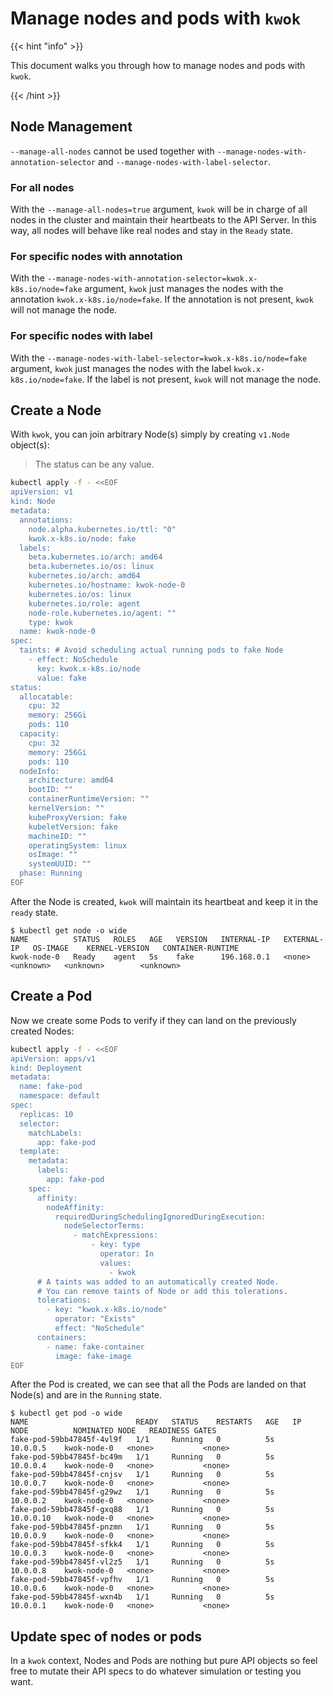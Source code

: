 # Manage nodes and pods with `kwok`

{{< hint "info" >}}

This document walks you through how to manage nodes and pods with `kwok`.

{{< /hint >}}

## Node Management

`--manage-all-nodes` cannot be used together with `--manage-nodes-with-annotation-selector` and `--manage-nodes-with-label-selector`.

### For all nodes

With the `--manage-all-nodes=true` argument,
`kwok` will be in charge of all nodes in the cluster and maintain their heartbeats to the API Server.
In this way, all nodes will behave like real nodes and stay in the `Ready` state.

### For specific nodes with annotation

With the `--manage-nodes-with-annotation-selector=kwok.x-k8s.io/node=fake` argument,
`kwok` just manages the nodes with the annotation `kwok.x-k8s.io/node=fake`.
If the annotation is not present, `kwok` will not manage the node.

### For specific nodes with label

With the `--manage-nodes-with-label-selector=kwok.x-k8s.io/node=fake` argument,
`kwok` just manages the nodes with the label `kwok.x-k8s.io/node=fake`.
If the label is not present, `kwok` will not manage the node.

## Create a Node

With `kwok`, you can join arbitrary Node(s) simply by creating `v1.Node` object(s):

> The status can be any value.

``` bash
kubectl apply -f - <<EOF
apiVersion: v1
kind: Node
metadata:
  annotations:
    node.alpha.kubernetes.io/ttl: "0"
    kwok.x-k8s.io/node: fake
  labels:
    beta.kubernetes.io/arch: amd64
    beta.kubernetes.io/os: linux
    kubernetes.io/arch: amd64
    kubernetes.io/hostname: kwok-node-0
    kubernetes.io/os: linux
    kubernetes.io/role: agent
    node-role.kubernetes.io/agent: ""
    type: kwok
  name: kwok-node-0
spec:
  taints: # Avoid scheduling actual running pods to fake Node
    - effect: NoSchedule
      key: kwok.x-k8s.io/node
      value: fake
status:
  allocatable:
    cpu: 32
    memory: 256Gi
    pods: 110
  capacity:
    cpu: 32
    memory: 256Gi
    pods: 110
  nodeInfo:
    architecture: amd64
    bootID: ""
    containerRuntimeVersion: ""
    kernelVersion: ""
    kubeProxyVersion: fake
    kubeletVersion: fake
    machineID: ""
    operatingSystem: linux
    osImage: ""
    systemUUID: ""
  phase: Running
EOF
```

After the Node is created, `kwok` will maintain its heartbeat and keep it in the `ready` state.

``` console
$ kubectl get node -o wide
NAME          STATUS   ROLES   AGE   VERSION   INTERNAL-IP   EXTERNAL-IP   OS-IMAGE    KERNEL-VERSION   CONTAINER-RUNTIME
kwok-node-0   Ready    agent   5s    fake      196.168.0.1   <none>        <unknown>   <unknown>        <unknown>
```

## Create a Pod

Now we create some Pods to verify if they can land on the previously created Nodes:

``` bash
kubectl apply -f - <<EOF
apiVersion: apps/v1
kind: Deployment
metadata:
  name: fake-pod
  namespace: default
spec:
  replicas: 10
  selector:
    matchLabels:
      app: fake-pod
  template:
    metadata:
      labels:
        app: fake-pod
    spec:
      affinity:
        nodeAffinity:
          requiredDuringSchedulingIgnoredDuringExecution:
            nodeSelectorTerms:
              - matchExpressions:
                  - key: type
                    operator: In
                    values:
                      - kwok
      # A taints was added to an automatically created Node.
      # You can remove taints of Node or add this tolerations.
      tolerations:
        - key: "kwok.x-k8s.io/node"
          operator: "Exists"
          effect: "NoSchedule"
      containers:
        - name: fake-container
          image: fake-image
EOF
```

After the Pod is created, we can see that all the Pods are landed on that Node(s) and are in the `Running` state.

``` console
$ kubectl get pod -o wide
NAME                        READY   STATUS    RESTARTS   AGE   IP          NODE          NOMINATED NODE   READINESS GATES
fake-pod-59bb47845f-4vl9f   1/1     Running   0          5s    10.0.0.5    kwok-node-0   <none>           <none>
fake-pod-59bb47845f-bc49m   1/1     Running   0          5s    10.0.0.4    kwok-node-0   <none>           <none>
fake-pod-59bb47845f-cnjsv   1/1     Running   0          5s    10.0.0.7    kwok-node-0   <none>           <none>
fake-pod-59bb47845f-g29wz   1/1     Running   0          5s    10.0.0.2    kwok-node-0   <none>           <none>
fake-pod-59bb47845f-gxq88   1/1     Running   0          5s    10.0.0.10   kwok-node-0   <none>           <none>
fake-pod-59bb47845f-pnzmn   1/1     Running   0          5s    10.0.0.9    kwok-node-0   <none>           <none>
fake-pod-59bb47845f-sfkk4   1/1     Running   0          5s    10.0.0.3    kwok-node-0   <none>           <none>
fake-pod-59bb47845f-vl2z5   1/1     Running   0          5s    10.0.0.8    kwok-node-0   <none>           <none>
fake-pod-59bb47845f-vpfhv   1/1     Running   0          5s    10.0.0.6    kwok-node-0   <none>           <none>
fake-pod-59bb47845f-wxn4b   1/1     Running   0          5s    10.0.0.1    kwok-node-0   <none>           <none>
```

## Update spec of nodes or pods

In a `kwok` context, Nodes and Pods are nothing but pure API objects so feel free to mutate their API specs to do whatever simulation or testing you want.
